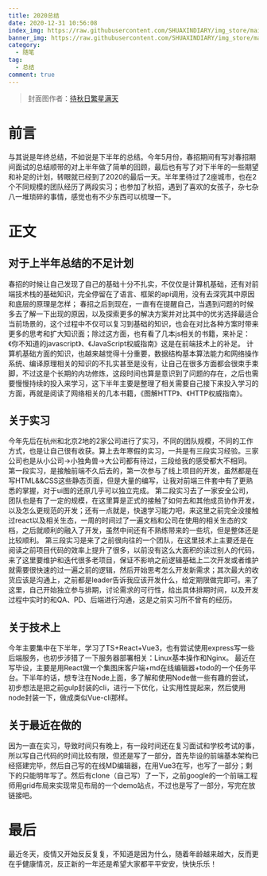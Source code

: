 ```yaml
---
title: 2020总结
date: 2020-12-31 10:56:08
index_img: https://raw.githubusercontent.com/SHUAXINDIARY/img_store/main//avatar.jpg
banner_img: https://raw.githubusercontent.com/SHUAXINDIARY/img_store/main//avatar.jpg
category:
  - 随笔
tag:
  - 总结
comment: true
---
```


> 封面图作者：[待秋日繁星满天
](https://weibo.com/n/%E5%BE%85%E7%A7%8B%E6%97%A5%E7%B9%81%E6%98%9F%E6%BB%A1%E5%A4%A9)

# 前言
与其说是年终总结，不如说是下半年的总结。今年5月份，春招期间有写对春招期间面试的总结顺带的对上半年做了简单的回顾，最后也有写了对下半年的一些期望和补足的计划，转眼就已经到了2020的最后一天。半年里待过了2座城市，也在2个不同规模的团队经历了两段实习；也参加了秋招，遇到了喜欢的女孩子，杂七杂八一堆琐碎的事情，感觉也有不少东西可以梳理一下。

# 正文

## 对于上半年总结的不足计划
春招的时候让自己发现了自己的基础十分不扎实，不仅仅是计算机基础，还有对前端技术栈的基础知识，完全停留在了语言、框架的api调用，没有去深究其中原因和底层的原理是怎样；
春招之后到现在，一直有在提醒自己，当遇到问题的时候多去了解一下出现的原因，以及探索更多的解决方案并对比其中的优劣选择最适合当前场景的，这个过程中不仅可以复习到基础的知识，也会在对比各种方案时带来更多的思考和扩大知识面；除过这方面，也有看了几本js相关的书籍，来补足：《你不知道的javascript》、《JavaScript权威指南》这是在前端技术上的补足。
计算机基础方面的知识，也越来越觉得十分重要，数据结构基本算法能力和网络操作系统、编译原理相关的知识的不扎实甚至是没有，让自己在很多方面都会很束手束脚，不过这是个长期的内功修炼，这段时间也算是意识到了问题的存在，之后也需要慢慢持续的投入来学习，这下半年主要是整理了相关需要自己接下来投入学习的方面，再就是阅读了网络相关的几本书籍，《图解HTTP》、《HTTP权威指南》。

## 关于实习
今年先后在杭州和北京2地的2家公司进行了实习，不同的团队规模，不同的工作方式，也是让自己很有收获。算上去年寒假的实习，一共是有三段实习经验。三家公司也是从小公司->小独角兽->大公司都有待过，三段给我的感受都大不相同。
第一段实习，是接触前端不久后去的，第一次参与了线上项目的开发，虽然都是在写HTML&&CSS这些静态页面，但是大量的编写，让我对前端三件套中有了更熟悉的掌握，对于ui图的还原几乎可以独立完成。
第二段实习去了一家安全公司，团队也是有了一定的规模，在这里算是正式的接触了如何去和其他成员协作开发，以及怎么更规范的开发；还有一点就是，快速学习能力吧，来这里之前完全没接触过react以及相关生态，一周的时间过了一遍文档和公司在使用的相关生态的文档，之后就顺利的融入了开发，虽然中间还有不熟练带来的一些坑，但是整体还是比较顺利。
第三段实习是来了之前很向往的一个团队，在这里技术上主要还是在阅读之前项目代码的效率上提升了很多，以前没有这么大面积的读过别人的代码，来了这里要维护和迭代很多老项目，保证不影响之前逻辑基础上二次开发或者维护就需要很快速的过一遍之前的逻辑，然后开始思考怎么开发新需求；其次最大的收货应该是沟通上，之前都是leader告诉我应该开发什么，给定期限做完即可。来了这里，自己开始独立参与排期，讨论需求的可行性，给出具体排期时间，以及开发过程中实时的和QA、PD、后端进行沟通，这是之前实习所不曾有的经历。

## 关于技术上
今年主要集中在下半年，学习了TS+React+Vue3，也有尝试使用express写一些后端服务，也初步涉猎了一下服务器部署相关：Linux基本操作和Nginx。
最近在写毕设，主要是用React做一个集图床客户端+md在线编辑器+todo的一个任务平台。下半年的话，想专注在Node上面，多了解和使用Node做一些有趣的尝试，初步想法是把之前gulp封装的cli，进行一下优化，让实用性提起来，然后使用node封装一下，做成类似Vue-cli那样。

## 关于最近在做的
因为一直在实习，导致时间只有晚上，有一段时间还在复习面试和学校考试的事，所以写自己代码的时间比较有限，但还是写了一部分，首先毕设的前端基本架构已经搭建完毕，然后自己写的在线MD编辑器，在用Vue3在写，也写了一部分；剩下的只能明年写了。然后有clone（自己写）了一下，之前google的一个前端工程师用grid布局来实现常见布局的一个demo站点，不过也是写了一部分，写完在放链接吧。

# 最后
最近冬天，疫情又开始反反复复，不知道是因为什么，随着年龄越来越大，反而更在乎健康情况，反正新的一年还是希望大家都平平安安，快快乐乐！